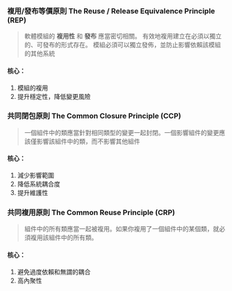 ### 複用/發布等價原則 The Reuse / Release Equivalence Principle (REP)

> 軟體模組的 **複用性** 和 **發布** 應當密切相關。
> 有效地複用建立在必須以獨立的、可發布的形式存在。
> 模組必須可以獨立發佈，並防止影響依賴該模組的其他系統

#### 核心：
1. 模組的複用
2. 提升穩定性，降低變更風險

### 共同閉包原則 The Common Closure Principle (CCP)

  > 一個組件中的類應當針對相同類型的變更一起封閉。一個影響組件的變更應該僅影響該組件中的類，而不影響其他組件

#### 核心：
1. 減少影響範圍
2. 降低系統耦合度
3. 提升維護性

###  共同複用原則 The Common Reuse Principle (CRP)

> 組件中的所有類應當一起被複用。如果你複用了一個組件中的某個類，就必須複用該組件中的所有類。


#### 核心：
1. 避免過度依賴和無謂的耦合
2. 高內聚性
